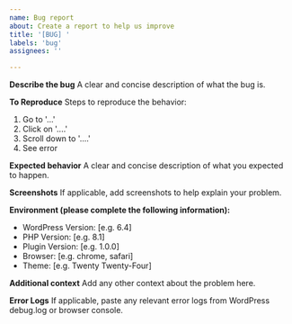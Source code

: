 ```yaml
---
name: Bug report
about: Create a report to help us improve
title: '[BUG] '
labels: 'bug'
assignees: ''

---
```


**Describe the bug**
A clear and concise description of what the bug is.

**To Reproduce**
Steps to reproduce the behavior:
1. Go to '...'
2. Click on '....'
3. Scroll down to '....'
4. See error

**Expected behavior**
A clear and concise description of what you expected to happen.

**Screenshots**
If applicable, add screenshots to help explain your problem.

**Environment (please complete the following information):**
 - WordPress Version: [e.g. 6.4]
 - PHP Version: [e.g. 8.1]
 - Plugin Version: [e.g. 1.0.0]
 - Browser: [e.g. chrome, safari]
 - Theme: [e.g. Twenty Twenty-Four]

**Additional context**
Add any other context about the problem here.

**Error Logs**
If applicable, paste any relevant error logs from WordPress debug.log or browser console.
